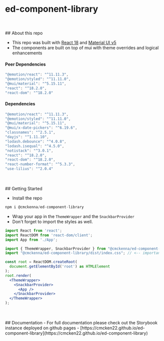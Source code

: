 # ed-component-library

<br />
<br />
## About this repo

- This repo was built with [React 18](https://legacy.reactjs.org/blog/2022/03/29/react-v18.html) and [Material UI v5](https://mui.com/)
- The components are built on top of mui with theme overrides and logical enhancements

#### Peer Dependencies

```js
"@emotion/react": "^11.11.3",
"@emotion/styled": "^11.11.0",
"@mui/material": "^5.15.11",
"react": "^18.2.0",
"react-dom": "^18.2.0"
```

#### Dependencies

```js
"@emotion/react": "^11.11.3",
"@emotion/styled": "^11.11.0",
"@mui/material": "^5.15.11",
"@mui/x-date-pickers": "^6.19.6",
"classnames": "^2.5.1",
"dayjs": "^1.11.10",
"lodash.debounce": "^4.0.8",
"lodash.isequal": "^4.5.0",
"notistack": "^3.0.1",
"react": "^18.2.0",
"react-dom": "^18.2.0",
"react-number-format": "^5.3.3",
"use-lilius": "^2.0.4"
```

<br />
<br />
## Getting Started

- Install the repo

```js
npm i @cmckenna/ed-component-library
```

- Wrap your app in the `ThemeWrapper` and the `SnackbarProvider`
- Don't forget to import the styles as well.

```jsx
import React from 'react';
import ReactDOM from 'react-dom/client';
import App from './App';

import { ThemeWrapper, SnackbarProvider } from "@cmckenna/ed-component-library";
import "@cmckenna/ed-component-library/dist/index.css"; // <-- important to load css for fonts

const root = ReactDOM.createRoot(
  document.getElementById('root') as HTMLElement
);
root.render(
  <ThemeWrapper>
    <SnackbarProvider>
      <App />
    </SnackbarProvider>
  </ThemeWrapper>
);
```

<br/>
<br/>
## Documentation
- For full documentation please check out the Storybook instance deployed on github pages
- [https://cmcken22.github.io/ed-component-library](https://cmcken22.github.io/ed-component-library)
